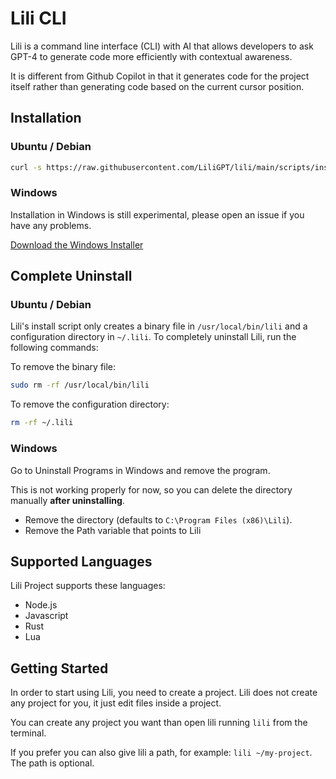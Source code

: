 # Lili CLI

Lili is a command line interface (CLI) with AI that allows developers to ask GPT-4
to generate code more efficiently with contextual awareness.

It is different from Github Copilot in that it generates code for the project itself
rather than generating code based on the current cursor position.

## Installation

### Ubuntu / Debian

```bash
curl -s https://raw.githubusercontent.com/LiliGPT/lili/main/scripts/install.sh | bash
```

### Windows

Installation in Windows is still experimental, please open an issue if you have 
any problems.

[Download the Windows Installer](https://github.com/LiliGPT/lili/releases/download/v0.0.1/liliv0.0.1.exe)

## Complete Uninstall

### Ubuntu / Debian

Lili's install script only creates a binary file in `/usr/local/bin/lili` and a
configuration directory in `~/.lili`. To completely uninstall Lili, run the
following commands:

To remove the binary file:

```bash
sudo rm -rf /usr/local/bin/lili
```

To remove the configuration directory:

```bash
rm -rf ~/.lili
```

### Windows

Go to Uninstall Programs in Windows and remove the program.

This is not working properly for now, so you can delete the directory manually 
**after uninstalling**.

* Remove the directory (defaults to `C:\Program Files (x86)\Lili`).
* Remove the Path variable that points to Lili

## Supported Languages

Lili Project supports these languages:

- Node.js
- Javascript
- Rust
- Lua

## Getting Started

In order to start using Lili, you need to create a project. Lili does not create
any project for you, it just edit files inside a project.

You can create any project you want than open lili running `lili` from the terminal.

If you prefer you can also give lili a path, for example: `lili ~/my-project`.
The path is optional.
